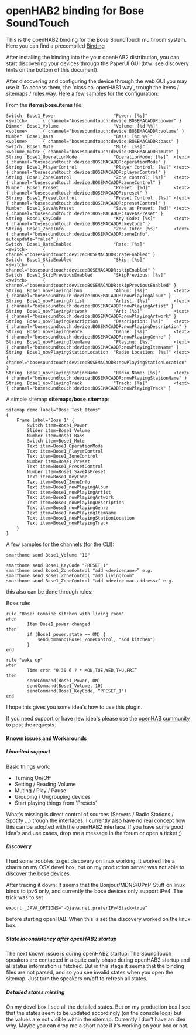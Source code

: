# openHAB2 binding for Bose SoundTouch

This is the openHAB2 binding for the Bose SoundTouch multiroom system.
Here you can find a precompiled [Binding](https://github.com/marvkis/org.openhab.binding.bosesoundtouch-dist)

After installing the binding into the your openHAB2 distribution, you can start discovering your devices through the PaperUI GUI (btw: see discovery hints on the bottom of this document).

After discovering and configuring the device through the web GUI you may use it. To access them, the 'classical openHAB1 way', trough the items / sitemaps / rules way. Here a few samples for the configuration:

From the **items/bose.items** file:
```
Switch  Bose1_Power                      "Power: [%s]"          <switch>      { channel="bosesoundtouch:device:BOSEMACADDR:power" }
Dimmer  Bose1_Volume                     "Volume: [%d %%]"      <volume>      { channel="bosesoundtouch:device:BOSEMACADDR:volume" }
Number  Bose1_Bass                       "Bass: [%d %%]"        <volume>      { channel="bosesoundtouch:device:BOSEMACADDR:bass" }
Switch  Bose1_Mute                       "Mute: [%s]"           <volume_mute> { channel="bosesoundtouch:device:BOSEMACADDR:mute" }
String  Bose1_OperationMode              "OperationMode: [%s]"  <text>        { channel="bosesoundtouch:device:BOSEMACADDR:operationMode" }
String  Bose1_PlayerControl              "Player Control: [%s]" <text>        { channel="bosesoundtouch:device:BOSEMACADDR:playerControl" }
String  Bose1_ZoneControl                "Zone control: [%s]"   <text>        { channel="bosesoundtouch:device:BOSEMACADDR:zoneControl" }
Number  Bose1_Preset                     "Preset: [%d]"         <text>        { channel="bosesoundtouch:device:BOSEMACADDR:preset" }
String  Bose1_PresetControl              "Preset Control: [%s]" <text>        { channel="bosesoundtouch:device:BOSEMACADDR:presetControl" }
Number  Bose1_SaveAsPreset               "Save as Preset: [%d]" <text>        { channel="bosesoundtouch:device:BOSEMACADDR:saveAsPreset" }
String  Bose1_KeyCode                    "Key Code: [%s]"       <text>        { channel="bosesoundtouch:device:BOSEMACADDR:keyCode" }
String  Bose1_ZoneInfo                   "Zone Info: [%s]"      <text>        { channel="bosesoundtouch:device:BOSEMACADDR:zoneInfo", autoupdate="false" }
Switch  Bose1_RateEnabled                "Rate: [%s]"           <switch>      { channel="bosesoundtouch:device:BOSEMACADDR:rateEnabled" }
Switch  Bose1_SkipEnabled                "Skip: [%s]"           <switch>      { channel="bosesoundtouch:device:BOSEMACADDR:skipEnabled" }
Switch  Bose1_SkipPreviousEnabled        "SkipPrevious: [%s]"   <switch>      { channel="bosesoundtouch:device:BOSEMACADDR:skipPreviousEnabled" }
String  Bose1_nowPlayingAlbum            "Album: [%s]"          <text>        { channel="bosesoundtouch:device:BOSEMACADDR:nowPlayingAlbum" }
String  Bose1_nowPlayingArtist           "Artist: [%s]"         <text>        { channel="bosesoundtouch:device:BOSEMACADDR:nowPlayingArtist" }
String  Bose1_nowPlayingArtwork          "Art: [%s]"            <text>        { channel="bosesoundtouch:device:BOSEMACADDR:nowPlayingArtwork" }
String  Bose1_nowPlayingDescription      "Description: [%s]"    <text>        { channel="bosesoundtouch:device:BOSEMACADDR:nowPlayingDescription" }
String  Bose1_nowPlayingGenre            "Genre: [%s]"          <text>        { channel="bosesoundtouch:device:BOSEMACADDR:nowPlayingGenre" }
String  Bose1_nowPlayingItemName         "Playing: [%s]"        <text>        { channel="bosesoundtouch:device:BOSEMACADDR:nowPlayingItemName" }
String  Bose1_nowPlayingStationLocation  "Radio Location: [%s]" <text>        { channel="bosesoundtouch:device:BOSEMACADDR:nowPlayingStationLocation" }
String  Bose1_nowPlayingStationName      "Radio Name: [%s]"     <text>        { channel="bosesoundtouch:device:BOSEMACADDR:nowPlayingStationName" }
String  Bose1_nowPlayingTrack            "Track: [%s]"          <text>        { channel="bosesoundtouch:device:BOSEMACADDR:nowPlayingTrack" }
```

A simple sitemap **sitemaps/bose.sitemap**:

```
sitemap demo label="Bose Test Items"
{
	Frame label="Bose 1" {
        Switch item=Bose1_Power
		Slider item=Bose1_Volume
		Number item=Bose1_Bass
		Switch item=Bose1_Mute
		Text item=Bose1_OperationMode
		Text item=Bose1_PlayerControl
		Text item=Bose1_ZoneControl
		Number item=Bose1_Preset
		Text item=Bose1_PresetControl
		Number item=Bose1_SaveAsPreset
		Text item=Bose1_KeyCode
		Text item=Bose1_ZoneInfo
		Text item=Bose1_nowPlayingAlbum
		Text item=Bose1_nowPlayingArtist
		Text item=Bose1_nowPlayingArtwork
		Text item=Bose1_nowPlayingDescription
		Text item=Bose1_nowPlayingGenre
		Text item=Bose1_nowPlayingItemName
		Text item=Bose1_nowPlayingStationLocation
		Text item=Bose1_nowPlayingTrack
	}
}
```

A few samples for the channels (for the CLI):
```
smarthome send Bose1_Volume "10"

smarthome send Bose1_KeyCode "PRESET_1"
smarthome send Bose1_ZoneControl "add <devicename>” e.g.
smarthome send Bose1_ZoneControl "add livingroom"
smarthome send Bose1_ZoneControl "add <device-mac-address>” e.g.
```
this also can be done through rules:

Bose.rule:
```
rule "Bose: Combine Kitchen with living room"
when
		Item Bose1_power changed
then
		if (Bose1_power.state == ON) {
			sendCommand(Bose1_ZoneControl, "add kitchen")
		}
end

rule "wake up"
when
		Time cron "0 30 6 ? * MON,TUE,WED,THU,FRI”
then
		sendCommand(Bose1_Power, ON)
		sendCommand(Bose1_Volume, 10)
		sendCommand(Bose1_KeyCode, “PRESET_1")
end
```

I hope this gives you some idea's how to use this plugin.

If you need support or have new idea's please use the [openHAB cummunity](https://community.openhab.org/t/bose-soundtouch-binding/5678) to post the requests.

#### Known issues and Workarounds

##### Limmited support

Basic things work:

 * Turning On/Off
 * Setting / Reading Volume
 * Muting / Play / Pause
 * Grouping / Ungrouping devices
 * Start playing things from 'Presets'

What's missing is direct control of sources (Servers / Radio Stations / Spotify ...)  trough the interfaces. I currently also have no real concept how this can be adopted with the openHAB2 interface. If you have some good idea's and use cases, drop me a message in the forum or open a ticket ;)

##### Discovery
I had some troubles to get discovery on linux working. It worked like a charm on my OSX devel box, but on my production server was not able to discover the bose devices.

After tracing it down: It seems that the Bonjour/MDNS/UPnP-Stuff on linux binds to ipv6 only, and currently the bose devices only support IPv4. The trick was to set
```shell
export _JAVA_OPTIONS="-Djava.net.preferIPv4Stack=true”
```
before starting openHAB. When this is set the discovery worked on the linux box.

##### State inconsistency after openHAB2 startup
The next known issue is during openHAB2 startup:
The SoundTouch speakers are contacted in a quite early phase during openHAB2 startup and all status information is fetched. But in this stage it seems that the binding files are not parsed, and so you see invalid states when you open the sitemap. Just turn the speakers on/off to refresh all states.

##### Detailed states missing
On my devel box I see all the detailed states. But on my production box I see that the states seem to be updated accordingly (on the console logs) but the values are not visible within the sitemap. Currently I don’t have an idea why. Maybe you can drop me a short note if it’s working on your box or not.
